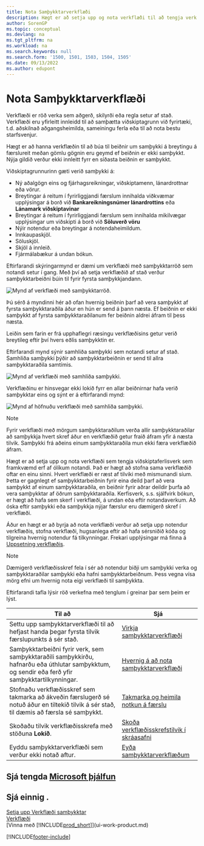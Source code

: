 ```yaml
---
title: Nota Samþykktarverkflæði
description: Hægt er að setja upp og nota verkflæði til að tengja verk viðskiptaferla eins og sjálfvirka bókun eða beiðni og veitingu samþykktar fyrir nýjar færslur.
author: SorenGP
ms.topic: conceptual
ms.devlang: na
ms.tgt_pltfrm: na
ms.workload: na
ms.search.keywords: null
ms.search.form: '1500, 1501, 1503, 1504, 1505'
ms.date: 09/13/2022
ms.author: edupont
---
```

# <a name="use-approval-workflows"></a><a name="use-approval-workflows"></a><a name="use-approval-workflows"></a>Nota Samþykktarverkflæði

Verkflæði er röð verka sem aðgerð, skilyrði eða regla setur af stað. Verkflæði eru yfirleitt innleidd til að samþætta viðskiptagrunn við fyrirtæki, t.d. aðskilnað aðgangsheimilda, sameiningu ferla eða til að nota bestu starfsvenjur.

Hægt er að hanna verkflæðin til að búa til beiðnir um samþykki á breytingu á færslureit meðan gömlu gögnin eru geymd ef beiðnin er ekki samþykkt. Nýja gildið verður ekki innleitt fyrr en síðasta beiðnin er samþykkt.

Viðskiptagrunnurinn gæti verið samþykki á:

- Ný aðalgögn eins og fjárhagsreikningar, viðskiptamenn, lánardrottnar eða vörur.
- Breytingar á reitum í fyrirliggjandi færslum innihalda viðkvæmar upplýsingar á borð við **Bankareikningsnúmer lánardrottins** eða **Lánamark viðskiptavinar**
- Breytingar á reitum í fyrirliggjandi færslum sem innihalda mikilvægar upplýsingar um viðskipti á borð við **Söluverð vöru**
- Nýir notendur eða breytingar á notendaheimildum.
- Innkaupaskjöl.
- Söluskjöl.
- Skjöl á innleið.
- Fjármálabækur á undan bókun.

Eftirfarandi skýringarmynd er dæmi um verkflæði með samþykktarröð sem notandi setur í gang. Með því að setja verkflæðið af stað verður samþykktarbeiðni búin til fyrir fyrsta samþykkjandann.  

![Mynd af verkflæði með samþykktarröð.](media/Workflows/approval-flow.png)

Þú sérð á myndinni hér að ofan hvernig beiðnin þarf að vera samþykkt af fyrsta samþykktaraðila áður en hún er send á þann næsta. Ef beiðnin er ekki samþykkt af fyrsta samþykktaraðilanum fer beiðnin aldrei áfram til þess næsta.

Leiðin sem farin er frá upphaflegri ræsingu verkflæðisins getur verið breytileg eftir því hvers eðlis samþykktin er.  

Eftirfarandi mynd sýnir samhliða samþykki sem notandi setur af stað. Samhliða samþykki þýðir að samþykktarbeiðnin er send til allra samþykktaraðila samtímis.  

![Mynd af verkflæði með samhliða samþykki.](media/Workflows/approval-flow-2.png)

Verkflæðinu er hinsvegar ekki lokið fyrr en allar beiðnirnar hafa verið samþykktar eins og sýnt er á eftirfarandi mynd:  

![Mynd af höfnuðu verkflæði með samhliða samþykki.](media/Workflows/approval-flow-3.png)

> [!NOTE]  
> Fyrir verkflæði með mörgum samþykktaraðilum verða allir samþykktaraðilar að samþykkja hvert skref áður en verkflæðið getur fraið áfram yfir á næsta tilvik. Samþykki frá aðeins einum samþykktaraðila mun ekki færa verkflæðið áfram.

Hægt er að setja upp og nota verkflæði sem tengja viðskiptaferlisverk sem framkvæmd erf af ólíkum notandi. Það er hægt að stofna sama verkflæðið oftar en einu sinni. Hvert verkflæði er ræst af tilviki með mismunandi síum. Þetta er gagnlegt ef samþykktarbeiðnin fyrir eina deild þarf að vera samþykkt af einum samþykktaraðila, en beiðnir fyrir aðrar deildir þurfa að vera samþykktar af öðrum samþykktaraðila. Kerfisverk, s.s. sjálfvirk bókun, er hægt að hafa sem skerf í verkflæði, á undan eða eftir notandaverkum. Að óska eftir samþykki eða samþykkja nýjar færslur eru dæmigerð skref í verkflæði.  

Áður en hægt er að byrja að nota verkflæði verður að setja upp notendur verkflæðis, stofna verkflæði, hugsanlega eftir að hafa sérsniðið kóða og tilgreina hvernig notendur fá tilkynningar. Frekari upplýsingar má finna á [Uppsetning verkflæðis](across-set-up-workflows.md).

> [!NOTE]  
> Dæmigerð verkflæðisskref fela í sér að notendur biðji um samþykki verka og samþykktaraðilar samþykki eða hafni samþykktarbeiðnum. Þess vegna vísa mörg efni um hvernig nota eigi verkflæði til samþykkta.  

 Eftirfarandi tafla lýsir röð verkefna með tenglum í greinar þar sem þeim er lýst.  

| **Til að** | **Sjá** |
|--|--|
| Settu upp samþykktarverkflæði til að hefjast handa þegar fyrsta tilvik færslupunkts á sér stað. | [Virkja samþykktarverkflæði](across-how-to-enable-workflows.md) |
| Samþykktarbeiðni fyrir verk, sem samþykktaraðili samþykkirðu, hafnarðu eða úthlutar samþykktum, og sendir eða ferð yfir samþykktartilkynningar. | [Hvernig á að nota samþykktarverkflæði](across-how-use-approval-workflows.md) |
| Stofnaðu verkflæðisskref sem takmarka að ákveðin færslugerð sé notuð áður en tiltekið tilvik á sér stað, til dæmis að færsla sé samþykkt. | [Takmarka og heimila notkun á færslu](across-how-to-restrict-and-allow-usage-of-a-record.md) |
| Skoðaðu tilvik verkflæðisskrefa með stöðuna **Lokið**. | [Skoða verkflæðisskrefstilvik í skráasafni](across-how-to-view-archived-workflow-step-instances.md) |
| Eyddu samþykktarverkflæði sem verður ekki notað aftur. | [Eyða samþykktarverkflæðum](across-how-to-delete-workflows.md) |

## <a name="see-related-microsoft-training"></a><a name="see-related-microsoft-training"></a><a name="see-related-microsoft-training"></a>Sjá tengda [Microsoft þjálfun](/training/modules/create-workflows/)

## <a name="see-also"></a><a name="see-also"></a><a name="see-also"></a>Sjá einnig .

[Setja upp Verkflæði samþykktar](across-set-up-workflows.md)  
[Verkflæði](across-workflow.md)  
[Vinna með [!INCLUDE[prod_short](includes/prod_short.md)]](ui-work-product.md)  

[!INCLUDE[footer-include](includes/footer-banner.md)]
